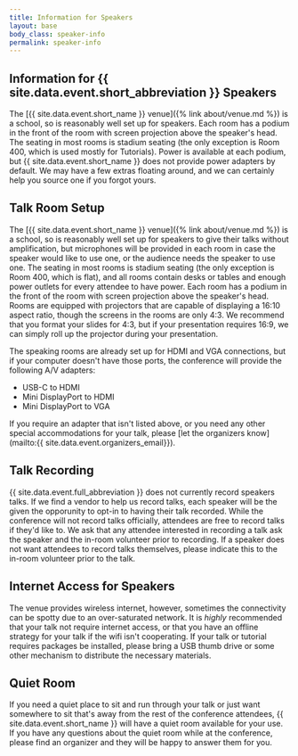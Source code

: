 ```yaml
---
title: Information for Speakers
layout: base
body_class: speaker-info
permalink: speaker-info
---
```


## Information for {{ site.data.event.short_abbreviation }} Speakers

The [{{ site.data.event.short_name }} venue]({% link about/venue.md %}) is a school, so is reasonably well set up for speakers.
Each room has a podium in the front of the room with screen projection above the speaker's head.
The seating in most rooms is stadium seating (the only exception is Room 400, which is used mostly for Tutorials).
Power is available at each podium, but {{ site.data.event.short_name }} does not provide power adapters by default.
We may have a few extras floating around, and we can certainly help you source one if you forgot yours.


## Talk Room Setup

The [{{ site.data.event.short_name }} venue]({% link about/venue.md %}) is a school, so is reasonably well set up for speakers to give their talks without amplification, but microphones will be provided in each room in case the speaker would like to use one, or the audience needs the speaker to use one.
The seating in most rooms is stadium seating (the only exception is Room 400, which is flat), and all rooms contain desks or tables and enough power outlets for every attendee to have power.
Each room has a podium in the front of the room with screen projection above the speaker's head.
Rooms are equipped with projectors that are capable of displaying a 16:10 aspect ratio, though the screens in the rooms are only 4:3.
We recommend that you format your slides for 4:3, but if your presentation requires 16:9, we can simply roll up the projector during your presentation.

The speaking rooms are already set up for HDMI and VGA connections, but if your computer doesn't have those ports, the conference will provide the following A/V adapters:

* USB-C to HDMI
* Mini DisplayPort to HDMI
* Mini DisplayPort to VGA

If you require an adapter that isn't listed above, or you need any other special accommodations for your talk, please [let the organizers know](mailto:{{ site.data.event.organizers_email}}).


## Talk Recording
{{ site.data.event.full_abbreviation }} does not currently record speakers talks.
If we find a vendor to help us record talks, each speaker will be the given the opporunity to opt-in to having their talk recorded.
While the conference will not record talks officially, attendees are free to record talks if they'd like to.
We ask that any attendee interested in recording a talk ask the speaker and the in-room volunteer prior to recording.
If a speaker does not want attendees to record talks themselves, please indicate this to the in-room volunteer prior to the talk. 


## Internet Access for Speakers

The venue provides wireless internet, however, sometimes the connectivity can be spotty due to an over-saturated network.
It is _highly_ recommended that your talk not require internet access, or that you have an offline strategy for your talk if the wifi isn't cooperating.
If your talk or tutorial requires packages be installed, please bring a USB thumb drive or some other mechanism to distribute the necessary materials.


## Quiet Room

If you need a quiet place to sit and run through your talk or just want somewhere to sit that's away from the rest of the conference attendees, {{ site.data.event.short_name }} will have a quiet room available for your use.
If you have any questions about the quiet room while at the conference, please find an organizer and they will be happy to answer them for you.
